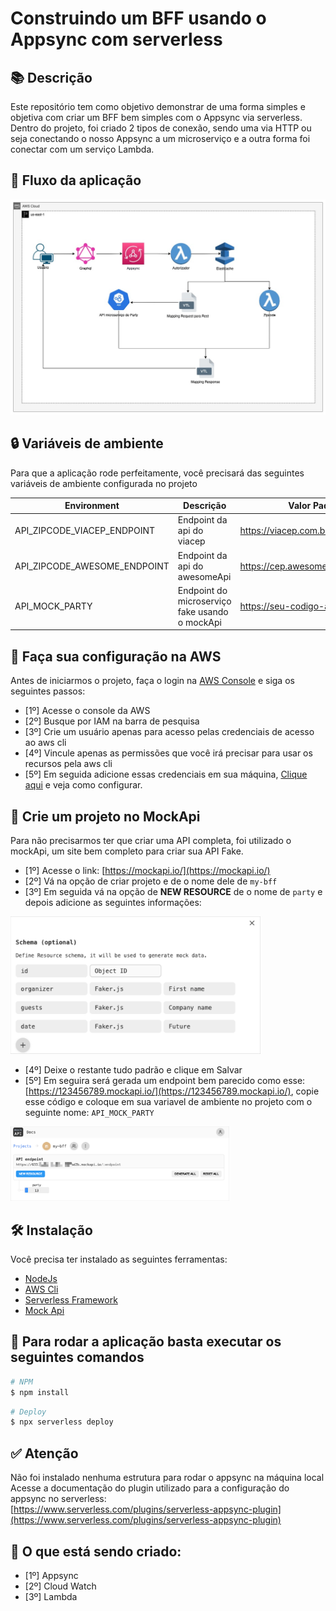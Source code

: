 # Construindo um BFF usando o Appsync com serverless

## 📚 Descrição
Este repositório tem como objetivo demonstrar de uma forma simples e objetiva com criar um BFF bem simples com o Appsync via serverless.<br>
Dentro do projeto, foi criado 2 tipos de conexão, sendo uma via HTTP ou seja conectando o nosso Appsync a um microserviço e a outra forma foi conectar com um serviço Lambda.

## 🎯 Fluxo da aplicação
<img src="./images/appsync-com-serverless.jpg" width="800">

## 🔒 Variáveis de ambiente
Para que a aplicação rode perfeitamente, você precisará das seguintes variáveis de ambiente configurada no projeto

| Environment                  | Descrição                                       | Valor Padrão                          |
| ---------------------------- | ----------------------------------------------- |-------------------------------------- |
| API_ZIPCODE_VIACEP_ENDPOINT  | Endpoint da api do viacep                       | https://viacep.com.br/ws              |
| API_ZIPCODE_AWESOME_ENDPOINT | Endpoint da api do awesomeApi                   | https://cep.awesomeapi.com.br/json    |
| API_MOCK_PARTY               | Endpoint do microserviço fake usando o mockApi  | https://seu-codigo-aqui.mockapi.io    |

## 📌 Faça sua configuração na AWS 
Antes de iniciarmos o projeto, faça o login na [AWS Console](https://aws.amazon.com/pt/) e siga os seguintes passos:
- [1º] Acesse o console da AWS
- [2º] Busque por IAM na barra de pesquisa
- [3º] Crie um usuário apenas para acesso pelas credenciais de acesso ao aws cli
- [4º] Vincule apenas as permissões que você irá precisar para usar os recursos pela aws cli
- [5º] Em seguida adicione essas credenciais em sua máquina, [Clique aqui](https://docs.aws.amazon.com/cli/latest/userguide/cli-configure-files.html) e veja como configurar.

## 📌 Crie um projeto no MockApi
Para não precisarmos ter que criar uma API completa, foi utilizado o mockApi, um site bem completo para criar sua API Fake.
- [1º] Acesse o link: [https://mockapi.io/](https://mockapi.io/)
- [2º] Vá na opção de criar projeto e de o nome dele de `my-bff`
- [3º] Em seguida vá na opção de **NEW RESOURCE** de o nome de `party` e depois adicione as seguintes informações:<br>
<img src="./images/mock-api-1.jpg" width="400">

- [4º] Deixe o restante tudo padrão e clique em Salvar
- [5º] Em seguira será gerada um endpoint bem parecido como esse: [https://123456789.mockapi.io/](https://123456789.mockapi.io/), copie esse código e coloque em sua variavel de ambiente no projeto com o seguinte nome: `API_MOCK_PARTY`<br>
<img src="./images/mock-api-2.jpg" width="350">

## 🛠️ Instalação
Você precisa ter instalado as seguintes ferramentas:
- [NodeJs](https://nodejs.org/en/download/)
- [AWS Cli](https://docs.aws.amazon.com/cli/latest/userguide/getting-started-install.html)
- [Serverless Framework](https://www.serverless.com/)
- [Mock Api](https://mockapi.io/)

## 🏃 Para rodar a aplicação basta executar os seguintes comandos

```bash
# NPM 
$ npm install
```

```bash
# Deploy 
$ npx serverless deploy
```

## ✅ Atenção
Não foi instalado nenhuma estrutura para rodar o appsync na máquina local<br>
Acesse a documentação do plugin utilizado para a configuração do appsync no serverless:<br>
[https://www.serverless.com/plugins/serverless-appsync-plugin](https://www.serverless.com/plugins/serverless-appsync-plugin)

## 🔦 O que está sendo criado:
- [1º] Appsync
- [2º] Cloud Watch
- [3º] Lambda